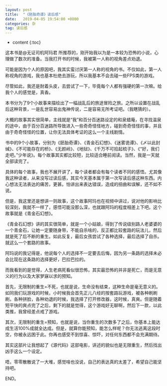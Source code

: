 ```yaml
---
layout: post
title:  "《胚胎奇谭》读后感"
date:   2019-04-05 19:54:00 +0800
categories: 杂
tag: 读后感
---
```


* content
{:toc}
​​

这本书是@无证司机阿玛君 所推荐的，刚开始我以为是一本较为恐怖的小说，心理做了数次的准备。当我打开书的时候，我被第一人称的视角差点劝退。



可能是因为个人的原因吧，我其实蛮讨厌第一人称的视角的书。不仅如此，第一人称视角的游戏，我也基本杜绝去游玩，所以我基本不会去碰一些FPS类的游戏。



尽管如此，我还是耐着头皮，去尝试了一下，毕竟每个人都有强硬的第一次嘛。给我个人的感觉是，真香。



本书分为了9个小故事来描绘出了一幅战乱后的旅途冒险之旅。之所以设置在战乱后这种背景，一是乱世容易出鬼神传说，二是容易无所考证吧。（我瞎猜的）。



大概的故事其实很简单，主线就是“我”和百分百迷路设定的和泉蜡庵，在寻找温泉的途中，由于百分百迷路所导致进入一些奇奇怪怪地方，碰到奇奇怪怪的事，并且由于奇奇怪怪的位置，让你无法具体考证的这么一个主线剧情。



书中的9个小故事，分别为《胚胎奇谭》、《青金石幻想》、《迷雾诡谭》、《〆以此封缄》、《不可能存在的桥》、《无颜岭》、《地狱》、《千万不可拾起梳子》、《“好，我们走吧。”少年说》。每个故事其实都比较短，比较适合睡前阅读。当然，我是一天就全部读完了。



具体的每个故事，我也不展开讲了，每个读者都会有每个读者不同的感悟。尤其像我这种读者，从来没写过读后感，其实今天基本属于第一次写读后感这种东西。内心想法无法表达的痛苦，更甚。怕讲出来表达错误，造成的扭曲和误解，还不如不说。



但是，我这里还是想讲一则故事，这个故事阿玛也在视频中讲过，说对他的影响比较深刻，我就不一样了，感悟可能没那么深，也就跟阿玛的程度相差上下吧。这个故事就是《青金石幻想》。



《青金石幻想》讲的其实很简单，就是一个小姑娘，得到了传说级别路人老婆婆的一个青金石，让她一定要随身带，不能自杀啥的，反正都比较套路的玩法儿，然后就是死了后不断的重生。如此反复，最后女孩尝试了各种选择，最后选择了自杀。就这么一个套路的故事。



阿玛说的我记得是，他说每个人的选择不一定要去后悔，因为另一条路的选择未必会比现在这条路的选择更好，巴拉巴拉的。



而我看到的是觉得，人生老病死看似很恐怖，其实最恐怖的并非是死亡，而是无意义的行为以及大家梦寐以求的预知。



首先，无限制的重生=不死，也就是说，生命没有结束，这种生命是毫无意义的。如同我们玩游戏的时候，小时候我会首先正儿八经的按套路玩游戏，被各种刷刷刷，各种拼脸，各种劝退的时候，我选择了打开修改器，这时候，真爽。但是随着短平快的爽点完了之后，剩下的就是觉得，这个游戏好无聊啊，然后下一款，以此类推，我曾经差点戒了游戏。



其次，无限制的重生=预知，也就是说，当你重生的次数多了之后，你基本上能达成生活100%成就全达成。但是，就算你能预知，能怎么样呢？你无法逃离这段时空，你被永远困于此。你再也感受不到惊喜、惊吓，对任何东西都不会充满期待。



其实这部片让我想起了《源代码》这部电影，讲述的貌似也是无限重生，然后找出凶手这么一个设定。



唔，零零散散说了一大堆，感觉啥也没说，自己的表达真的太差了，希望自己能坚持吧。



END。​​​​

